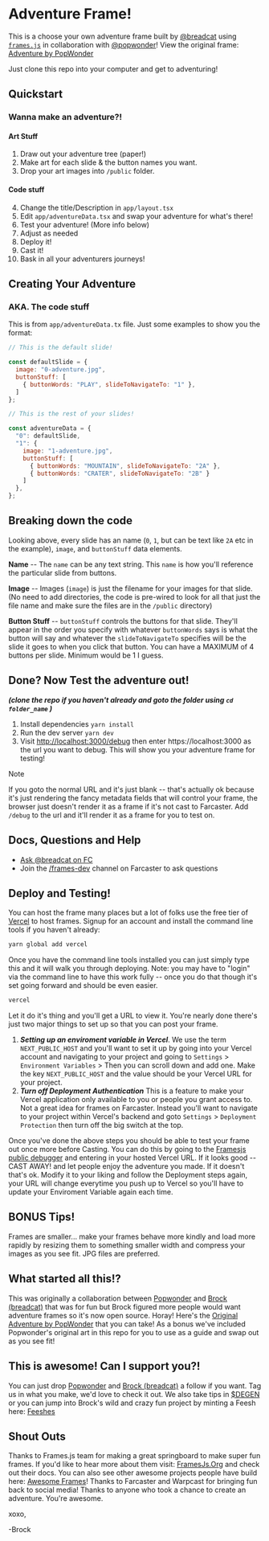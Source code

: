 # Adventure Frame!

This is a choose your own adventure frame built by [@breadcat](https://warpcast.com/breadcat) using [`frames.js`](https://framesjs.org/) in collaboration with [@popwonder](https://warpcast.com/popwonder)!  View the original frame: [Adventure by PopWonder](https://warpcast.com/popwonder/0xff5a1960)

Just clone this repo into your computer and get to adventuring!

## Quickstart
### Wanna make an adventure?!

#### **Art Stuff**
1. Draw out your adventure tree (paper!)
2. Make art for each slide & the button names you want.
3. Drop your art images into `/public` folder.

#### **Code stuff**
4. Change the title/Description in `app/layout.tsx`
5. Edit `app/adventureData.tsx` and swap your adventure for what's there!
6. Test your adventure! (More info below)
7. Adjust as needed
8. Deploy it!
9. Cast it!
10. Bask in all your adventurers journeys!

## Creating Your Adventure
### **AKA. The code stuff**
This is from `app/adventureData.tx` file.  Just some examples to show you the format:
```javascript
// This is the default slide!

const defaultSlide = {
  image: "0-adventure.jpg",
  buttonStuff: [
    { buttonWords: "PLAY", slideToNavigateTo: "1" },
  ]
};

// This is the rest of your slides!

const adventureData = {
  "0": defaultSlide,
  "1": {
    image: "1-adventure.jpg",
    buttonStuff: [
      { buttonWords: "MOUNTAIN", slideToNavigateTo: "2A" },
      { buttonWords: "CRATER", slideToNavigateTo: "2B" }
    ]
  },
};
```
## Breaking down the code
Looking above, every slide has an name (`0`, `1`, but can be text like `2A` etc in the example), `image`, and `buttonStuff` data elements.

**Name** -- The `name` can be any text string.  This `name` is how you'll reference the particular slide from buttons.

**Image** -- Images (`image`) is just the filename for your images for that slide. (No need to add directories, the code is pre-wired to look for all that just the file name and make sure the files are in the `/public` directory)

**Button Stuff** -- `buttonStuff` controls the buttons for that slide. They'll appear in the order you specify with whatever `buttonWords` says is what the button will say and whatever the `slideToNavigateTo` specifies will be the slide it goes to when you click that button.  You can have a MAXIMUM of 4 buttons per slide. Minimum would be 1 I guess.

## Done? Now Test the adventure out!
***(clone the repo if you haven't already and goto the folder using ``cd folder_name`` )***
1. Install dependencies `yarn install`
2. Run the dev server `yarn dev`
3. Visit [http://localhost:3000/debug](http://localhost:3000/debug) then enter https://localhost:3000 as the url you want to debug.  This will show you your adventure frame for testing!

> [!NOTE]
> If you goto the normal URL and it's just blank -- that's actually ok because it's just rendering the fancy metadata fields that will control your frame, the browser just doesn't render it as a frame if it's not cast to Farcaster.  Add `/debug` to the url and it'll render it as a frame for you to test on.

## Docs, Questions and Help

- [Ask @breadcat on FC](https://warpcast.com/breadcat)
- Join the [/frames-dev](https://warpcast.com/~/channel/frames-devs) channel on Farcaster to ask questions

## Deploy and Testing!

You can host the frame many places but a lot of folks use the free tier of [Vercel](https://vercel.com) to host frames.  Signup for an account and install the command line tools if you haven't already:
```bash
yarn global add vercel
```
Once you have the command line tools installed you can just simply type this and it will walk you through deploying.  Note: you may have to "login" via the command line to have this work fully -- once you do that though it's set going forward and should be even easier.
```bash
vercel
```

Let it do it's thing and you'll get a URL to view it.  You're nearly done there's just two major things to set up so that you can post your frame.

1. ***Setting up an enviroment variable in Vercel***.  We use the term ``NEXT_PUBLIC_HOST`` and you'll want to set it up by going into your Vercel account and navigating to your project and going to `Settings` > `Environment Variables` >  Then you can scroll down and add one.  Make the key ``NEXT_PUBLIC_HOST`` and the value should be your Vercel URL for your project.
2. ***Turn off Deployment Authentication*** This is a feature to make your Vercel application only available to you or people you grant access to.  Not a great idea for frames on Farcaster.  Instead you'll want to navigate to your project within Vercel's backend and goto ```Settings``` > ```Deployment Protection``` then turn off the big switch at the top.

Once you've done the above steps you should be able to test your frame out once more before Casting.   You can do this by going to the [Framesjs public debugger](https://debugger.framesjs.org/debug) and entering in your hosted Vercel URL.  If it looks good -- CAST AWAY! and let people enjoy the adventure you made.  If it doesn't that's ok.  Modify it to your liking and follow the Deployment steps again, your URL will change everytime you push up to Vercel so you'll have to update your Enviroment Variable again each time.

## **BONUS** Tips!
Frames are smaller... make your frames behave more kindly and load more rapidly by resizing them to something smaller width and compress your images as you see fit.  JPG files are preferred.



## What started all this!?
This was originally a collaboration between [Popwonder](https://warpcast.com/popwonder) and [Brock (breadcat)](https://warpcast.com/breadcat) that was for fun but Brock figured more people would want adventure frames so it's now open source.  Horay!  Here's the [Original Adventure by PopWonder](https://warpcast.com/popwonder/0xff5a1960) that you can take!  As a bonus we've included Popwonder's original art in this repo for you to use as a guide and swap out as you see fit!

## This is awesome! Can I support you?!
You can just drop [Popwonder](https://warpcast.com/popwonder) and [Brock (breadcat)](https://warpcast.com/breadcat) a follow if you want.  Tag us in what you make, we'd love to check it out.  We also take tips in [$DEGEN](https://degen.tips) or you can jump into Brock's wild and crazy fun project by minting a Feesh here: [Feeshes](https://feeshes.com)

## Shout Outs
Thanks to Frames.js team for making a great springboard to make super fun frames.  If you'd like to hear more about them visit: [FramesJs.Org](https://framesjs.org/) and check out their docs.  You can also see other awesome projects people have build here: [Awesome Frames](https://github.com/davidfurlong/awesome-frames)!  Thanks to Farcaster and Warpcast for bringing fun back to social media!   Thanks to anyone who took a chance to create an adventure.  You're awesome.

xoxo,

-Brock